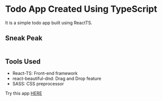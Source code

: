 <h1>Todo App Created Using TypeScript</h1>

<p>It is a simple todo app built using ReactTS.</p>

<h2>Sneak Peak</p>
<img src="https://user-images.githubusercontent.com/53399843/153711503-784d542c-338a-4427-acad-bb8ebcf87d40.gif" alt=""/>

<h2>Tools Used</h2>
<ul>
  <li>React-TS: Front-end framework</li>
  <li>react-beautiful-dnd: Drag and Drop feature</li>
  <li>SASS: CSS preprocessor</li>
</ul>

<p>Try this app <a href="https://todo-app-ts-08.netlify.app" target="blank">HERE</a><p>
